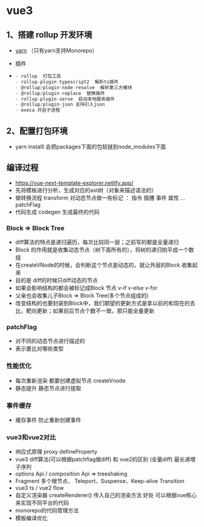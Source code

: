 # vue3

## 1、搭建 rollup 开发环境

- [yarn](https://yarn.bootcss.com/docs/usage/) （只有yarn支持Monorepo）

- 插件

- ```js
  - rollup  打包工具
  - rollup-plugin-typescript2  解析ts插件
  - @rollup/plugin-node-resolve  解析第三方模块
  - @rollup/plugin-replace  替换插件
  - rollup-plugin-serve  启动本地服务插件
  - @rollup/plugin-json 支持引入json
  - execa 开启子进程
  ```




## 2、配置打包环境

- yarn installl 会把packages下面的包软链到node_modules下面





## 编译过程

- https://vue-next-template-explorer.netlify.app/
- 先将模板进行分析，生成对应的ast树（对象来描述语法的）
- 做转换流程  transform  对动态节点做一些标记 ： 指令 插槽 事件 属性 ...   patchFlag
- 代码生成 codegen 生成最终的代码

### Block => Block Tree

- diff算法的特点是递归遍历，每次比较同一层；之前写的都是全量递归
- Block 的作用就是收集动态节点（树下面所有的），将树的递归拍平成一个数组
- 在createVNode的时候，会判断这个节点是动态的，就让外层的Block 收集起来
- 目的是  diff的时候只diff动态的节点
- 如果会影响结构的都会被标记成Block 节点  v-if  v-else  v-for
- 父亲也会收集儿子Block => Block Tree(多个节点组成的)
- 改变结构的也要封装到Block中，我们期望的更新方式是拿以前的和现在的去比，靶向更新；如果前后节点个数不一致，那只能全量更新

### patchFlag

- 对不同的动态节点进行描述的
- 表示要比对哪些类型

### 性能优化
- 每次重新渲染 都要创建虚拟节点 createVnode 
- 静态提升 静态节点进行提取

### 事件缓存
- 缓存事件 防止重新创建事件

### vue3和vue2对比
- 响应式原理 proxy defineProperty
- vue3 diff算法(可以根据patchflag做diff) 和 vue2的区别 (全量diff) 最长递增子序列
- options Api / composition Api => treeshaking
- Fragment 多个根节点、 Teleport、Suspense、Keep-alive Transition
- vue3 ts / vue2 flow
- 自定义渲染器 createRenderer() 传入自己的渲染方法 好处 可以根据vue核心来实现不同平台的代码
- monorepo的代码管理方法
- 模板编译优化